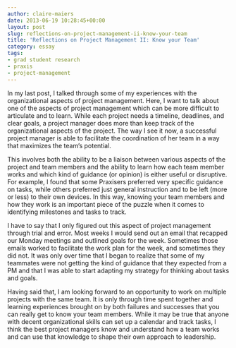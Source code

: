```yaml
---
author: claire-maiers
date: 2013-06-19 10:28:45+00:00
layout: post
slug: reflections-on-project-management-ii-know-your-team
title: 'Reflections on Project Management II: Know your Team'
category: essay
tags:
- grad student research
- praxis
- project-management
---
```


In my last post, I talked through some of my experiences with the organizational aspects of project management.  Here, I want to talk about one of the aspects of project management which can be more difficult to articulate and to learn.  While each project needs a timeline, deadlines, and clear goals, a project manager does more than keep track of the organizational aspects of the project.   The way I see it now, a successful project manager is able to facilitate the coordination of her team in a way that maximizes the team’s potential. 
 
This involves both the ability to be a liaison between various aspects of the project and team members and the ability to learn how each team member works and which kind of guidance (or opinion) is either useful or disruptive.  For example, I found that some Praxisers preferred very specific guidance on tasks, while others preferred just general instruction and to be left (more or less) to their own devices.  In this way, knowing your team members and how they work is an important piece of the puzzle when it comes to identifying milestones and tasks to track. 
 
I have to say that I only figured out this aspect of project management through trial and error.  Most weeks I would send out an email that recapped our Monday meetings and outlined goals for the week.  Sometimes those emails worked to facilitate the work plan for the week, and sometimes they did not.   It was only over time that I began to realize that some of my teammates were not getting the kind of guidance that they expected from a PM and that I was able to start adapting my strategy for thinking about tasks and goals.
  
Having said that, I am looking forward to an opportunity to work on multiple projects with the same team.  It is only through time spent together and learning experiences brought on by both failures and successes that you can really get to know your team members.  While it may be true that anyone with decent organizational skills can set up a calendar and track tasks, I think the best project managers know and understand how a team works and can use that knowledge to shape their own approach to leadership. 

